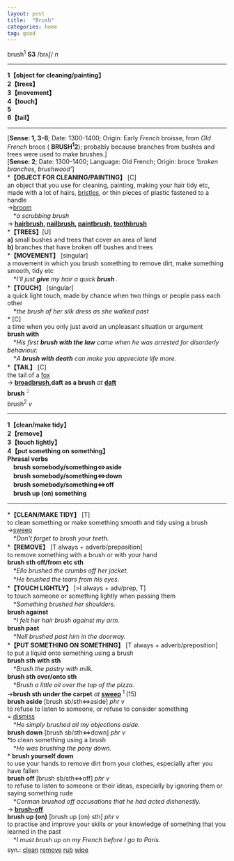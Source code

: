 ```yaml
---
layout: post
title:  "Brush"
categories: home
tag: good
---
```

<DIV style="MARGIN: 0px 0px 5px">brush<SUP>1</SUP> <B>S3</B> /brʌʃ/ <I>n</I> <BR>
<HR>
<B>1【object for cleaning/painting】</B><BR><B>2【trees】</B><BR><B>3【movement】</B><BR><B>4【touch】</B><BR><B>5</B><BR><B>6【tail】</B>
<HR>
[<B>Sense: 1, 3-6</B>; Date: 1300-1400; Origin: Early <I>French</I> broisse, from <I>Old French</I> broce ( <B>BRUSH<SUP>1</SUP>2</B>); probably because branches from bushes and trees were used to make brushes.]<BR>[<B>Sense: 2</B>; Date: 1300-1400; Language: Old French; Origin: broce <I>'broken branches, brushwood'</I>]<BR>*<B>【OBJECT FOR CLEANING/PAINTING】</B> [C] <BR>an object that you use for cleaning, painting, making your hair tidy etc, made with a lot of hairs, <A href="{{ site.baseurl }}/bristle"><U>bristles</U></A>, or thin pieces of plastic fastened to a handle<BR>→<A href="{{ site.baseurl }}/broom"><U>broom</U></A><BR>　*<I>a scrubbing brush</I><BR>→<B> <A href="{{ site.baseurl }}/hairbrush"><U>hairbrush</U></A>, <A href="{{ site.baseurl }}/nailbrush"><U>nailbrush</U></A>, <A href="{{ site.baseurl }}/paintbrush"><U>paintbrush</U></A>, <A href="{{ site.baseurl }}/toothbrush"><U>toothbrush</U></A></B><BR>*<B>【TREES】</B>[U]<BR><B>a)</B> small bushes and trees that cover an area of land<BR><B>b)</B> branches that have broken off bushes and trees<BR>*<B>【MOVEMENT】</B> [singular]<BR>a movement in which you brush something to remove dirt, make something smooth, tidy etc<BR>　*<I>I'll just <B>give</B> my hair a quick <B>brush</B> .</I><BR>*<B>【TOUCH】</B> [singular]<BR>a quick light touch, made by chance when two things or people pass each other<BR>　*<I>the brush of her silk dress as she walked past</I><BR>* [C] <BR>a time when you only just avoid an unpleasant situation or argument<BR><B>brush with</B><BR>　*<I>His first <B>brush with the law</B> came when he was arrested for disorderly behaviour.</I><BR>　*<I>A <B>brush with death</B> can make you appreciate life more.</I><BR>*<B>【TAIL】</B> [C] <BR>the tail of a <A href="{{ site.baseurl }}/fox"><U>fox</U></A><BR>→<B> <A href="{{ site.baseurl }}/broadbrush"><U>broadbrush</U></A>,daft as a brush</B> <I>at</I> <B><A href="{{ site.baseurl }}/daft"><U>daft</U></A></B></DIV>
<DIV style="COLOR: #808080; MARGIN: 0px 0px 5px; LINE-HEIGHT: normal"><SPAN style="FONT-SIZE: 10.5pt; COLOR: #000000; LINE-HEIGHT: normal"><B>brush</B></SPAN> <SUP style="FONT-SIZE: 83%; LINE-HEIGHT: normal">2</SUP> </DIV>
<DIV style="MARGIN: 0px 0px 5px">brush<SUP>2</SUP> <I>v</I> <BR>
<HR>
<B>1【clean/make tidy】</B><BR><B>2【remove】</B><BR><B>3【touch lightly】</B><BR><B>4【put something on something】</B><BR><B>Phrasal verbs</B><BR>　<B>brush somebody/something⇔aside</B><BR>　<B>brush somebody/something⇔down</B><BR>　<B>brush somebody/something⇔off</B><BR>　<B>brush up (on) something</B>
<HR>
*<B>【CLEAN/MAKE TIDY】</B> [T]<BR>to clean something or make something smooth and tidy using a brush<BR>→<A href="{{ site.baseurl }}/sweep"><U>sweep</U></A><BR>　*<I>Don't forget to brush your teeth.</I><BR>*<B>【REMOVE】</B> [T always + adverb/preposition]<BR>to remove something with a brush or with your hand<BR><B>brush sth off/from etc sth</B><BR>　*<I>Ella brushed the crumbs off her jacket.</I><BR>　*<I>He brushed the tears from his eyes.</I><BR>*<B>【TOUCH LIGHTLY】</B> [&gt;I always + adv/prep, T]<BR>to touch someone or something lightly when passing them<BR>　*<I>Something brushed her shoulders.</I><BR><B>brush against</B><BR>　*<I>I felt her hair brush against my arm.</I><BR><B>brush past</B><BR>　*<I>Nell brushed past him in the doorway.</I><BR>*<B>【PUT SOMETHING ON SOMETHING】</B> [T always + adverb/preposition]<BR>to put a liquid onto something using a brush<BR><B>brush sth with sth</B><BR>　*<I>Brush the pastry with milk.</I><BR><B>brush sth over/onto sth</B><BR>　*<I>Brush a little oil over the top of the pizza.</I><BR>→<B>brush sth under the carpet</B> <I>at</I> <B><A href="{{ site.baseurl }}/sweep"><U>sweep</U></A> </B><SUP>1 </SUP>(15)<BR><B>brush aside</B> [brush sb/sth⇔aside] <I>phr v</I><BR>to refuse to listen to someone, or refuse to consider something<BR>= <A href="{{ site.baseurl }}/dismiss"><U>dismiss</U></A><BR>　*<I>He simply brushed all my objections aside.</I><BR><B>brush down</B> [brush sb/sth⇔down] <I>phr v</I><BR>*to clean something using a brush<BR>　*<I>He was brushing the pony down.</I><BR>* <B>brush yourself down</B><BR>to use your hands to remove dirt from your clothes, especially after you have fallen<BR><B>brush off</B> [brush sb/sth⇔off] <I>phr v</I><BR>to refuse to listen to someone or their ideas, especially by ignoring them or saying something rude<BR>　*<I>Corman brushed off accusations that he had acted dishonestly.</I><BR>→<B> <A href="{{ site.baseurl }}/brush-off"><U>brush-off</U></A></B><BR><B>brush up (on)</B> [brush up (on) sth] <I>phr v</I><BR>to practise and improve your skills or your knowledge of something that you learned in the past<BR>　*<I>I must brush up on my French before I go to Paris.</I></DIV>
<DIV style="MARGIN: 0px 0px 5px">
<DIV style="MARGIN: 4px 0px">syn.: <A href="{{ site.baseurl }}/clean"><U>clean</U></A> <A href="{{ site.baseurl }}/remove"><U>remove</U></A> <A href="{{ site.baseurl }}/rub"><U>rub</U></A> <A href="{{ site.baseurl }}/wipe"><U>wipe</U></A></DIV></DIV>
